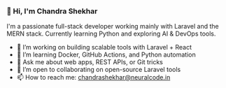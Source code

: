 ### 👋 Hi, I'm Chandra Shekhar

I'm a passionate full-stack developer working mainly with Laravel and the MERN stack. Currently learning Python and exploring AI & DevOps tools.

- 🔭 I’m working on building scalable tools with Laravel + React
- 🌱 I’m learning Docker, GitHub Actions, and Python automation
- 💬 Ask me about web apps, REST APIs, or Git tricks
- 👯 I’m open to collaborating on open-source Laravel tools
- 📫 How to reach me: chandrashekhar@neuralcode.in


<!---
Chandrashekhar9/Chandrashekhar9 is a ✨ special ✨ repository because its `README.md` (this file) appears on your GitHub profile.
You can click the Preview link to take a look at your changes.
--->
